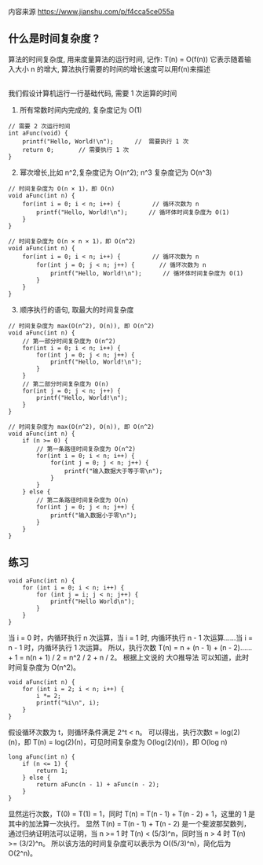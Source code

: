 内容来源
    https://www.jianshu.com/p/f4cca5ce055a

## 什么是时间复杂度 ?
算法的时间复杂度, 用来度量算法的运行时间, 记作: T(n) = O(f(n))
它表示随着输入大小 n 的增大, 算法执行需要的时间的增长速度可以用f(n)来描述


## 

我们假设计算机运行一行基础代码, 需要 1 次运算的时间

1. 所有常数时间内完成的, 复杂度记为 O(1) 
```
// 需要 2 次运行时间
int aFunc(void) {
    printf("Hello, World!\n");      //  需要执行 1 次
    return 0;       // 需要执行 1 次
}

```

2. 幂次增长,比如 n^2,复杂度记为 O(n^2); n^3 复杂度记为 O(n^3)
```
// 时间复杂度为 O(n × 1)，即 O(n)
void aFunc(int n) {
    for(int i = 0; i < n; i++) {         // 循环次数为 n
        printf("Hello, World!\n");      // 循环体时间复杂度为 O(1)
    }
}

// 时间复杂度为 O(n × n × 1)，即 O(n^2)
void aFunc(int n) {
    for(int i = 0; i < n; i++) {         // 循环次数为 n
        for(int j = 0; j < n; j++) {       // 循环次数为 n
            printf("Hello, World!\n");      // 循环体时间复杂度为 O(1)
        }
    }
}
```

3. 顺序执行的语句, 取最大的时间复杂度
```
// 时间复杂度为 max(O(n^2), O(n)), 即 O(n^2)
void aFunc(int n) {
    // 第一部分时间复杂度为 O(n^2)
    for(int i = 0; i < n; i++) {
        for(int j = 0; j < n; j++) {
            printf("Hello, World!\n");
        }
    }
    // 第二部分时间复杂度为 O(n)
    for(int j = 0; j < n; j++) {
        printf("Hello, World!\n");
    }
}

// 时间复杂度为 max(O(n^2), O(n)), 即 O(n^2)
void aFunc(int n) {
    if (n >= 0) {
        // 第一条路径时间复杂度为 O(n^2)
        for(int i = 0; i < n; i++) {
            for(int j = 0; j < n; j++) {
                printf("输入数据大于等于零\n");
            }
        }
    } else {
        // 第二条路径时间复杂度为 O(n)
        for(int j = 0; j < n; j++) {
            printf("输入数据小于零\n");
        }
    }
}
```

## 练习
```
void aFunc(int n) {
    for (int i = 0; i < n; i++) {
        for (int j = i; j < n; j++) {
            printf("Hello World\n");
        }
    }
}
```
当 i = 0 时，内循环执行 n 次运算，当 i = 1 时, 内循环执行 n - 1 次运算……当 i = n - 1 时，内循环执行 1 次运算。
所以，执行次数 T(n) = n + (n - 1) + (n - 2)……+ 1 = n(n + 1) / 2 = n^2 / 2 + n / 2。
根据上文说的 大O推导法 可以知道，此时时间复杂度为 O(n^2)。




```
void aFunc(int n) {
    for (int i = 2; i < n; i++) {
        i *= 2;
        printf("%i\n", i);
    }
}
```
假设循环次数为 t，则循环条件满足 2^t < n。
可以得出，执行次数t = log(2)(n)，即 T(n) = log(2)(n)，可见时间复杂度为 O(log(2)(n))，即 O(log n)


```
long aFunc(int n) {
    if (n <= 1) {
        return 1;
    } else {
        return aFunc(n - 1) + aFunc(n - 2);
    }
}
```
显然运行次数，T(0) = T(1) = 1，同时 T(n) = T(n - 1) + T(n - 2) + 1，这里的 1 是其中的加法算一次执行。
显然 T(n) = T(n - 1) + T(n - 2) 是一个斐波那契数列，通过归纳证明法可以证明，当 n >= 1 时 T(n) < (5/3)^n，同时当 n > 4 时 T(n) >= (3/2)^n。
所以该方法的时间复杂度可以表示为 O((5/3)^n)，简化后为 O(2^n)。